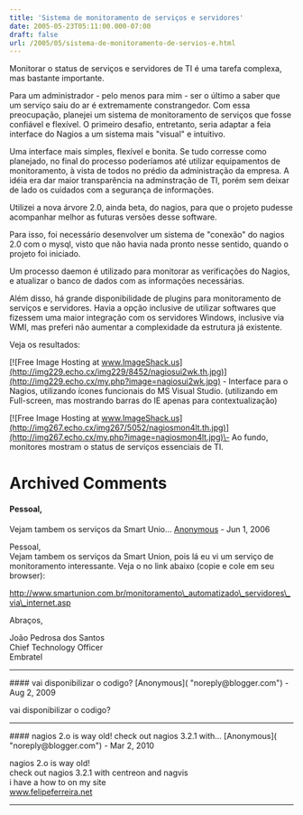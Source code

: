 ```yaml
---
title: 'Sistema de monitoramento de serviços e servidores'
date: 2005-05-23T05:11:00.000-07:00
draft: false
url: /2005/05/sistema-de-monitoramento-de-servios-e.html
---
```


Monitorar o status de serviços e servidores de TI é uma tarefa complexa, mas bastante importante.  
  
Para um administrador - pelo menos para mim - ser o último a saber que um serviço saiu do ar é extremamente constrangedor. Com essa preocupação, planejei um sistema de monitoramento de serviços que fosse confiável e flexível. O primeiro desafio, entretanto, seria adaptar a feia interface do Nagios a um sistema mais "visual" e intuitivo.  
  
Uma interface mais simples, flexível e bonita. Se tudo corresse como planejado, no final do processo poderíamos até utilizar equipamentos de monitoramento, à vista de todos no prédio da administração da empresa. A idéia era dar maior transparência na adminstração de TI, porém sem deixar de lado os cuidados com a segurança de informações.  
  
Utilizei a nova árvore 2.0, ainda beta, do nagios, para que o projeto pudesse acompanhar melhor as futuras versões desse software.  
  
Para isso, foi necessário desenvolver um sistema de "conexão" do nagios 2.0 com o mysql, visto que não havia nada pronto nesse sentido, quando o projeto foi iniciado.  
  
Um processo daemon é utilizado para monitorar as verificações do Nagios, e atualizar o banco de dados com as informações necessárias.  
  
Além disso, há grande disponibilidade de plugins para monitoramento de serviços e servidores. Havia a opção inclusive de utilizar softwares que fizessem uma maior integração com os servidores Windows, inclusive via WMI, mas preferi não aumentar a complexidade da estrutura já existente.  
  
Veja os resultados:  
  
[![Free Image Hosting at www.ImageShack.us](http://img229.echo.cx/img229/8452/nagiosui2wk.th.jpg)](http://img229.echo.cx/my.php?image=nagiosui2wk.jpg) \- Interface para o Nagios, utilizando ícones funcionais do MS Visual Studio. (utilizando em Full-screen, mas mostrando barras do IE apenas para contextualização)  
  
  
[![Free Image Hosting at www.ImageShack.us](http://img267.echo.cx/img267/5052/nagiosmon4lt.th.jpg)](http://img267.echo.cx/my.php?image=nagiosmon4lt.jpg)\- Ao fundo, monitores mostram o status de serviços essenciais de TI.
# Archived Comments

#### Pessoal,  
Vejam tambem os serviços da Smart Unio...
[Anonymous]( "noreply@blogger.com") - <time datetime="2006-06-11T23:23:00.000-07:00">Jun 1, 2006</time>

Pessoal,  
Vejam tambem os serviços da Smart Union, pois lá eu vi um serviço de monitoramento interessante. Veja o no link abaixo (copie e cole em seu browser):  
  
http://www.smartunion.com.br/monitoramento\_automatizado\_servidores\_via\_internet.asp  
  
Abraços,  
  
João Pedrosa dos Santos  
Chief Technology Officer  
Embratel
<hr />
#### vai disponibilizar o codigo?
[Anonymous]( "noreply@blogger.com") - <time datetime="2009-08-04T14:51:13.986-07:00">Aug 2, 2009</time>

vai disponibilizar o codigo?
<hr />
#### nagios 2.o is way old! check out nagios 3.2.1 with...
[Anonymous]( "noreply@blogger.com") - <time datetime="2010-03-29T18:25:05.796-07:00">Mar 2, 2010</time>

nagios 2.o is way old!  
check out nagios 3.2.1 with centreon and nagvis  
i have a how to on my site  
www.felipeferreira.net
<hr />
